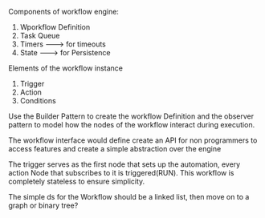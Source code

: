 Components of workflow engine:

1. Wporkflow Definition
2. Task Queue
3. Timers ---> for timeouts
4. State ---> for Persistence

Elements of the workflow instance

1. Trigger
2. Action
3. Conditions

Use the Builder Pattern to create the workflow Definition
and the observer pattern to model how the nodes of the workflow interact
during execution.

The workflow interface would define
create an API for non programmers to access features and create a
simple abstraction over the engine

The trigger serves as the first node that sets up the automation, every action Node that subscribes to it is triggered(RUN). This workflow is completely stateless to ensure simplicity.

The simple ds for the Workflow should be a linked list, then move on to a graph or binary tree?
